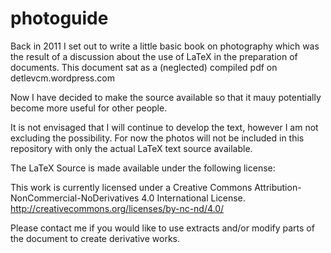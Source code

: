 # photoguide

Back in 2011 I set out to write a little basic book on photography which was the result of a discussion about the use of LaTeX in the preparation of documents. This document sat as a (neglected) compiled pdf on detlevcm.wordpress.com

Now I have decided to make the source available so that it mauy potentially become more useful for other people.

It is not envisaged that I will continue to develop the text, however I am not excluding the possibility.
For now the photos will not be included in this repository with only the actual LaTeX text source available.

The LaTeX Source is made available under the following license:

This work is currently licensed under a Creative Commons Attribution-NonCommercial-NoDerivatives 4.0 International License.
http://creativecommons.org/licenses/by-nc-nd/4.0/

Please contact me if you would like to use extracts and/or modify parts of the document to create derivative works.
